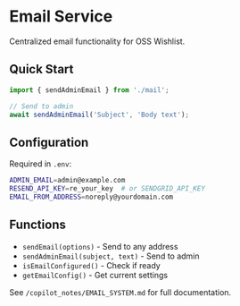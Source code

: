 # Email Service

Centralized email functionality for OSS Wishlist.

## Quick Start

```typescript
import { sendAdminEmail } from './mail';

// Send to admin
await sendAdminEmail('Subject', 'Body text');
```

## Configuration

Required in `.env`:
```bash
ADMIN_EMAIL=admin@example.com
RESEND_API_KEY=re_your_key  # or SENDGRID_API_KEY
EMAIL_FROM_ADDRESS=noreply@yourdomain.com
```

## Functions

- `sendEmail(options)` - Send to any address
- `sendAdminEmail(subject, text)` - Send to admin
- `isEmailConfigured()` - Check if ready
- `getEmailConfig()` - Get current settings

See `/copilot_notes/EMAIL_SYSTEM.md` for full documentation.
